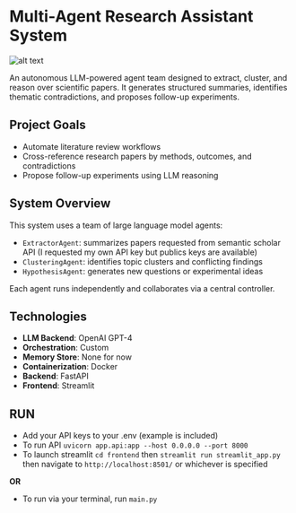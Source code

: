 # Multi-Agent Research Assistant System
![alt text](https://i.imgur.com/xxUstL8.gif "ra-agents gif")


An autonomous LLM-powered agent team designed to extract, cluster, and reason over scientific papers. It generates structured summaries, identifies thematic contradictions, and proposes follow-up experiments. 

## Project Goals

- Automate literature review workflows
- Cross-reference research papers by methods, outcomes, and contradictions
- Propose follow-up experiments using LLM reasoning

## System Overview

This system uses a team of large language model agents:
- `ExtractorAgent`: summarizes papers requested from semantic scholar API (I requested my own API key but publics keys are available)
- `ClusteringAgent`: identifies topic clusters and conflicting findings
- `HypothesisAgent`: generates new questions or experimental ideas

Each agent runs independently and collaborates via a central controller.

## Technologies

- **LLM Backend**: OpenAI GPT-4
- **Orchestration**: Custom
- **Memory Store**: None for now
- **Containerization**: Docker
- **Backend**: FastAPI
- **Frontend**: Streamlit


## RUN
- Add your API keys to your .env (example is included)
- To run API ```uvicorn app.api:app --host 0.0.0.0 --port 8000```
- To launch streamlit ```cd frontend``` then ```streamlit run streamlit_app.py``` then navigate to ```http://localhost:8501/``` or whichever is specified

**OR**
- To run via your terminal, run ```main.py```

